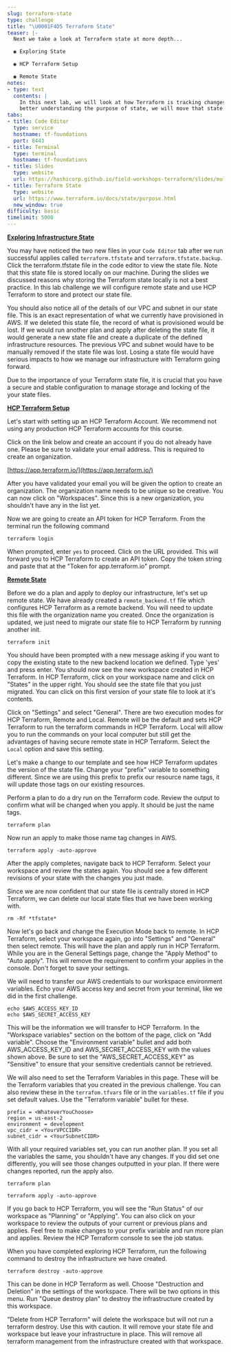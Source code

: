 ```yaml
---
slug: terraform-state
type: challenge
title: "\U0001F4D5 Terraform State"
teaser: |-
  Next we take a look at Terraform state at more depth...

  ◉ Exploring State

  ◉ HCP Terraform Setup

  ◉ Remote State
notes:
- type: text
  contents: |
    In this next lab, we will look at how Terraform is tracking changes. Knowing how state works and what it contains is critical to understand. Once we have a
    better understanding the purpose of state, we will move that state to a secure and centralized location.
tabs:
- title: Code Editor
  type: service
  hostname: tf-foundations
  port: 8443
- title: Terminal
  type: terminal
  hostname: tf-foundations
- title: Slides
  type: website
  url: https://hashicorp.github.io/field-workshops-terraform/slides/multi-cloud/terraform-cloud/tf-basics/#2
- title: Terraform State
  type: website
  url: https://www.terraform.io/docs/state/purpose.html
  new_window: true
difficulty: basic
timelimit: 5000
---
```

[<ins>**Exploring Infrastructure State**</ins>](https://www.terraform.io/docs/state/purpose.html)

You may have noticed the two new files in your `Code Editor` tab after we run successful applies called `terraform.tfstate` and `terraform.tfstate.backup`.
Click the terraform.tfstate file in the code editor to view the state file. Note that this state file is stored locally on our machine. During the
slides we discussed reasons why storing the Terraform state locally is not a best practice. In this lab challenge we will configure remote state
and use HCP Terraform to store and protect our state file.

You should also notice all of the details of our VPC and subnet in our state file. This is an exact representation of what we currently have provisioned in
AWS. If we deleted this state file, the record of what is provisioned would be lost. If we would run another plan and apply after
deleting the state file, it would generate a new state file and create a duplicate of the defined infrastructure resources. The previous VPC and subnet would have
to be manually removed if the state file was lost. Losing a state file would have serious impacts to how we manage our infrastructure with Terraform going
forward.

Due to the importance of your Terraform state file, it is crucial that you have a secure and stable configuration to manage storage and locking of the
your state files.

[<ins>**HCP Terraform Setup**</ins>](https://app.terraform.io/)

Let's start with setting up an HCP Terraform Account. We recommend not using any production HCP Terraform accounts for this course.

Click on the link below and create an account if you do not already have one. Please be sure to validate your email address. This is required to create
an organization.

[https://app.terraform.io/](https://app.terraform.io/)

After you have validated your email you will be given the option to create an organization. The organization name needs to be unique so be creative.
You can now click on "Workspaces". Since this is a new organization, you shouldn't have any in the list yet.

Now we are going to create an API token for HCP Terraform. From the terminal run the following command
```
terraform login
```
When prompted, enter `yes` to proceed. Click on the URL provided. This will forward you to HCP Terraform to create an API token. Copy the token string
and paste that at the "Token for app.terraform.io" prompt.

[<ins>**Remote State**</ins>](https://www.terraform.io/docs/state/remote.html)

Before we do a plan and apply to deploy our infrastructure, let's set up remote state. We have already created a `remote_backend.tf` file which configures HCP Terraform
as a remote backend. You will need to update this file with the organization name you created. Once the organization is updated, we just need to migrate
our state file to HCP Terraform by running another init.
```
terraform init
```
You should have been prompted with a new message asking if you want to copy the existing state to the new backend location we defined. Type 'yes' and press enter.
You should now see the new workspace created in HCP Terraform. In HCP Terraform, click on your workspace name and click on "States" in the upper right. You should
see the state file that you just migrated. You can click on this first version of your state file to look at it's contents.

Click on "Settings" and select "General". There are two execution modes for HCP Terraform, Remote and Local. Remote will be the default and sets HCP Terraform
to run the terraform commands in HCP Terraform. Local will allow you to run the commands on your local computer but still get the advantages of having
secure remote state in HCP Terraform. Select the `Local` option and save this setting.

Let's make a change to our template and see how HCP Terraform updates the version of the state file. Change your "prefix" variable to something different.
Since we are using this prefix to prefix our resource name tags, it will update those tags on our existing resources.

Perform a plan to do a dry run on the Terraform code. Review the output to confirm what will be changed when you apply. It should be just the name tags.
```
terraform plan
```
Now run an apply to make those name tag changes in AWS.
```
terraform apply -auto-approve
```
After the apply completes, navigate back to HCP Terraform. Select your workspace and review the states again. You should see a few different revisions
of your state with the changes you just made.

Since we are now confident that our state file is centrally stored in HCP Terraform, we can delete our local state files that we have been working with.
```
rm -Rf *tfstate*
```
Now let's go back and change the Execution Mode back to remote. In HCP Terraform, select your workspace again, go into "Settings" and "General" then select
remote. This will have the plan and apply run in HCP Terraform. While you are in the General Settings page, change the "Apply Method" to "Auto apply".
This will remove the requirement to confirm your applies in the console. Don't forget to save your settings.

We will need to transfer our AWS credentials to our workspace environment variables. Echo your AWS access key and secret from your terminal, like we did in
the first challenge.
```
echo $AWS_ACCESS_KEY_ID
echo $AWS_SECRET_ACCESS_KEY
```
This will be the information we will transfer to HCP Terraform. In the "Workspace variables" section on the bottom of the page, click on "Add variable".
Choose the "Environment variable" bullet and add both AWS_ACCESS_KEY_ID and AWS_SECRET_ACCESS_KEY with the values shown above. Be sure to set the
"AWS_SECRET_ACCESS_KEY" as "Sensitive" to ensure that your sensitive credentials cannot be retrieved.

We will also need to set the Terraform Variables in this page. These will be the Terraform variables that you created in the previous challenge. You can
also review these in the `terrafom.tfvars` file or in the `variables.tf` file if you set default values. Use the "Terraform variable" bullet for these.
```
prefix = <WhateverYouChoose>
region = us-east-2
environment = development
vpc_cidr = <YourVPCCIDR>
subnet_cidr = <YourSubnetCIDR>
```
With all your required variables set, you can run another plan. If you set all the variables the same, you shouldn't have any changes. If you did set one
differently, you will see those changes outputted in your plan. If there were changes reported, run the apply also.
```
terraform plan
```
```
terraform apply -auto-approve
```
If you go back to HCP Terraform, you will see the "Run Status" of our workspace as "Planning" or "Applying". You can also click on your workspace to review
the outputs of your current or previous plans and applies. Feel free to make changes to your prefix variable and run more plan and applies. Review the HCP Terraform
console to see the job status.

When you have completed exploring HCP Terraform, run the following command to destroy the infrastructure we have created.
```
terraform destroy -auto-approve
```
This can be done in HCP Terraform as well.  Choose "Destruction and Deletion" in the settings of the workspace.  There will be two options in this menu.  Run
"Queue destroy plan" to destroy the infrastructure created by this workspace.

"Delete from HCP Terraform" will delete the workspace but will not run a terraform destroy.  Use this with caution.  It will remove your state file and workspace
but leave your infrastructure in place.  This will remove all terraform management from the infrastructure created with that workspace.
